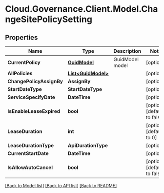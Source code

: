 # Cloud.Governance.Client.Model.ChangeSitePolicySetting
## Properties

Name | Type | Description | Notes
------------ | ------------- | ------------- | -------------
**CurrentPolicy** | [**GuidModel**](GuidModel.md) | GuidModel model | [optional] 
**AllPolicies** | [**List&lt;GuidModel&gt;**](GuidModel.md) |  | [optional] 
**ChangePolicyAssignBy** | **AssignBy** |  | [optional] 
**StartDateType** | **StartDateType** |  | [optional] 
**ServiceSpecifyDate** | **DateTime** |  | [optional] 
**IsEnableLeaseExpired** | **bool** |  | [optional] [default to false]
**LeaseDuration** | **int** |  | [optional] [default to 0]
**LeaseDurationType** | **ApiDurationType** |  | [optional] 
**CurrentStartDate** | **DateTime** |  | [optional] 
**IsAllowAutoCancel** | **bool** |  | [optional] [default to false]

[[Back to Model list]](../README.md#documentation-for-models) [[Back to API list]](../README.md#documentation-for-api-endpoints) [[Back to README]](../README.md)

